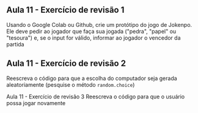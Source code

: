 ## Aula 11 - Exercício de revisão 1
Usando o Google Colab ou Github, crie um protótipo do jogo de Jokenpo. Ele deve pedir ao jogador que faça sua jogada ("pedra", "papel" ou "tesoura") e, se o input for válido, informar ao jogador o vencedor da partida

## Aula 11 - Exercício de revisão 2
Reescreva o código para que a escolha do computador seja gerada aleatoriamente (pesquise o método `random.choice`)

Aula 11 - Exercício de revisão 3
Reescreva o código para que o usuário possa jogar novamente